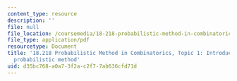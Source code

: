 ```yaml
---
content_type: resource
description: ''
file: null
file_location: /coursemedia/18-218-probabilistic-method-in-combinatorics-spring-2019/d35bc768a0a73f2ac2f77ab636cfd71d_MIT18_218S19_ch1.pdf
file_type: application/pdf
resourcetype: Document
title: '18.218 Probabilistic Method in Combinatorics, Topic 1: Introduction to the
  probabilistic method'
uid: d35bc768-a0a7-3f2a-c2f7-7ab636cfd71d
---
```

